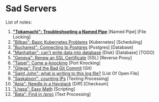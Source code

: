 # Sad Servers

List of notes:

1. **["Tokamachi": Troubleshooting a Named Pipe](notes/troubleshoot_a_named_pipe.md)** [Named Pipe] [File Locking]
1. ["Bilbao": Basic Kubernetes Problems](notes/basic_k8s_problem.md) [Kubernetes] [Scheduling]
1. ["Bucharest": Connecting to Postgres](notes/connecting_to_postgres.md) [Postgres] [Database]
1. ["Manhattan": can't write data into database](notes/cant_write_data_into_database.md) [Disk] [Database] [TODO] 
1. ["Geneva": Renew an SSL Certificate](notes/renew_ssl_cert.md) [SSL] [Reverse Proxy]
1. ["Taipei": Come a-knocking](notes/come_a_knock.md) [Port Knocking]
1. ["Gitega": Find the Bad Git Commit](notes/find_bad_git_commit.md) [Git]
1. ["Saint John": what is writing to this log file?](notes/what_is_writing_to_this_log_file.md) [List Of Open File]
1. ["Saskatoon": counting IPs](notes/counting_ips.md) [Texting Processing]
1. ["Apia": Needle in a Haystack](notes/needle_in_a_haystack.md) [Diff] [Checksum]
1. ["Lhasa": Easy Math](notes/easy_math.md) [Scripting]
1. ["Bata": Find in /proc](notes/find_in_proc.md) [Text Processing]
